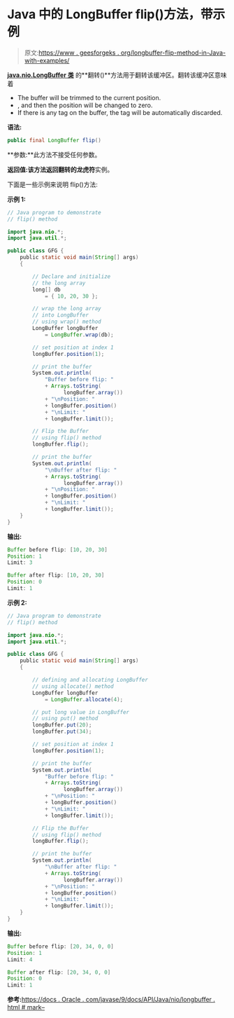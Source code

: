 # Java 中的 LongBuffer flip()方法，带示例

> 原文:[https://www . geesforgeks . org/longbuffer-flip-method-in-Java-with-examples/](https://www.geeksforgeeks.org/longbuffer-flip-method-in-java-with-examples/)

**[java.nio.LongBuffer 类](https://www.geeksforgeeks.org/tag/java-longbuffer/)** 的**翻转()**方法用于翻转该缓冲区。翻转该缓冲区意味着

*   The buffer will be trimmed to the current position.
*   , and then the position will be changed to zero.
*   If there is any tag on the buffer, the tag will be automatically discarded.

**语法:**

```java
public final LongBuffer flip()
```

**参数:**此方法不接受任何参数。

**返回值:**该方法返回翻转的**龙虎符**实例。

下面是一些示例来说明 flip()方法:

**示例 1:**

```java
// Java program to demonstrate
// flip() method

import java.nio.*;
import java.util.*;

public class GFG {
    public static void main(String[] args)
    {

        // Declare and initialize
        // the long array
        long[] db
            = { 10, 20, 30 };

        // wrap the long array
        // into LongBuffer
        // using wrap() method
        LongBuffer longBuffer
            = LongBuffer.wrap(db);

        // set position at index 1
        longBuffer.position(1);

        // print the buffer
        System.out.println(
            "Buffer before flip: "
            + Arrays.toString(
                  longBuffer.array())
            + "\nPosition: "
            + longBuffer.position()
            + "\nLimit: "
            + longBuffer.limit());

        // Flip the Buffer
        // using flip() method
        longBuffer.flip();

        // print the buffer
        System.out.println(
            "\nBuffer after flip: "
            + Arrays.toString(
                  longBuffer.array())
            + "\nPosition: "
            + longBuffer.position()
            + "\nLimit: "
            + longBuffer.limit());
    }
}
```

**输出:**

```java
Buffer before flip: [10, 20, 30]
Position: 1
Limit: 3

Buffer after flip: [10, 20, 30]
Position: 0
Limit: 1

```

**示例 2:**

```java
// Java program to demonstrate
// flip() method

import java.nio.*;
import java.util.*;

public class GFG {
    public static void main(String[] args)
    {

        // defining and allocating LongBuffer
        // using allocate() method
        LongBuffer longBuffer
            = LongBuffer.allocate(4);

        // put long value in LongBuffer
        // using put() method
        longBuffer.put(20);
        longBuffer.put(34);

        // set position at index 1
        longBuffer.position(1);

        // print the buffer
        System.out.println(
            "Buffer before flip: "
            + Arrays.toString(
                  longBuffer.array())
            + "\nPosition: "
            + longBuffer.position()
            + "\nLimit: "
            + longBuffer.limit());

        // Flip the Buffer
        // using flip() method
        longBuffer.flip();

        // print the buffer
        System.out.println(
            "\nBuffer after flip: "
            + Arrays.toString(
                  longBuffer.array())
            + "\nPosition: "
            + longBuffer.position()
            + "\nLimit: "
            + longBuffer.limit());
    }
}
```

**输出:**

```java
Buffer before flip: [20, 34, 0, 0]
Position: 1
Limit: 4

Buffer after flip: [20, 34, 0, 0]
Position: 0
Limit: 1

```

**参考:**[https://docs . Oracle . com/javase/9/docs/API/Java/nio/longbuffer . html # mark–](https://docs.oracle.com/javase/9/docs/api/java/nio/LongBuffer.html#mark--)